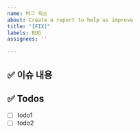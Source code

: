 ```yaml
---
name: 버그 픽스
about: Create a report to help us improve
title: "[FIX]"
labels: BUG
assignees: ''

---
```


## ✅ 이슈 내용

## ✅ Todos
- [ ] todo1
- [ ] todo2
